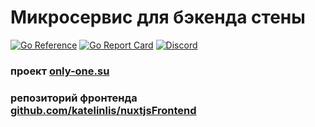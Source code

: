 # Микросервис для бэкенда стены
[![Go Reference](https://pkg.go.dev/badge/github.com/OnlyOneSocial/Wallbackend.svg)](https://pkg.go.dev/github.com/OnlyOneSocial/Wallbackend)
[![Go Report Card](https://goreportcard.com/badge/github.com/OnlyOneSocial/Wallbackend)](https://goreportcard.com/report/github.com/OnlyOneSocial/Wallbackend)
[![Discord](https://img.shields.io/discord/922386468138266725?label=Discord)](https://discord.gg/A4qh8BT8Ue)

### проект <a href="https://only-one.su">only-one.su</a>
### репозиторий фронтенда <a href="https://github.com/katelinlis/nuxtjsFrontend"> github.com/katelinlis/nuxtjsFrontend
